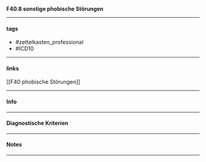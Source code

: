 __F40.8 sonstige phobische Störungen__

___________________________________________
#### tags

- #zettelkasten_professional
- #ICD10
___________________________________________
#### links

[[F40 phobische Störungen]]
___________________________________________
#### Info

___________________________________________
#### Diagnostische Kriterien

___________________________________________
#### Notes

___________________________________________

